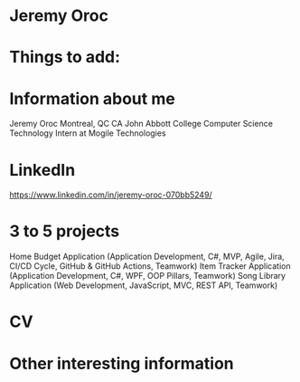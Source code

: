 # Jeremy Oroc

# Things to add:

# Information about me
Jeremy Oroc
Montreal, QC CA
John Abbott College
Computer Science Technology
Intern at Mogile Technologies

# LinkedIn
https://www.linkedin.com/in/jeremy-oroc-070bb5249/

# 3 to 5 projects
Home Budget Application (Application Development, C#, MVP, Agile, Jira, CI/CD Cycle, GitHub & GitHub Actions, Teamwork)
Item Tracker Application (Application Development, C#, WPF, OOP Pillars, Teamwork)
Song Library Application (Web Development, JavaScript, MVC, REST API, Teamwork)

# CV


# Other interesting information

